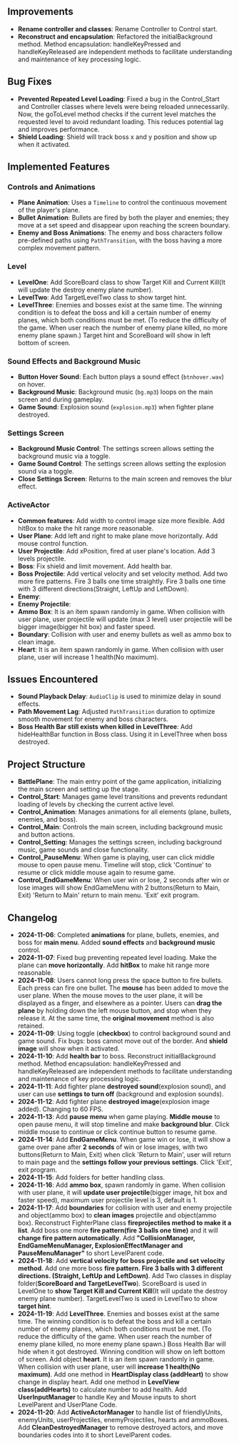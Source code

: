 ## Improvements
- **Rename controller and classes**: Rename Controller to Control start.
- **Reconstruct and encapsulation**: Refactored the initialBackground method. Method encapsulation:
handleKeyPressed and handleKeyReleased are independent methods to facilitate understanding and maintenance of key processing logic.

## Bug Fixes
- **Prevented Repeated Level Loading**: Fixed a bug in the Control_Start 
and Controller classes where levels were being reloaded unnecessarily.
Now, the goToLevel method checks if the current level matches the requested level to
avoid redundant loading. This reduces potential lag and improves performance.
- **Shield Loading**: Shield will track boss x and y position and show up when it activated.

## Implemented Features

### Controls and Animations

- **Plane Animation**: Uses a `Timeline` to control the continuous movement of the player's plane.
- **Bullet Animation**: Bullets are fired by both the player and enemies; 
they move at a set speed and disappear upon reaching the screen boundary.
- **Enemy and Boss Animations**: The enemy and boss characters follow pre-defined paths using `PathTransition`, 
with the boss having a more complex movement pattern.

### Level

- **LevelOne**: Add ScoreBoard class to show Target Kill and Current Kill(It will update the destroy enemy plane number).
- **LevelTwo**: Add TargetLevelTwo class to show target hint.
- **LevelThree**: Enemies and bosses exist at the same time. The winning condition is to defeat the boss and kill a certain 
number of enemy planes, which both conditions must be met. (To reduce the difficulty of the game. 
When user reach the number of enemy plane killed, no more enemy plane spawn.) Target hint and ScoreBoard will show in left bottom of screen.

### Sound Effects and Background Music

- **Button Hover Sound**: Each button plays a sound effect (`btnhover.wav`) on hover.
- **Background Music**: Background music (`bg.mp3`) loops on the main screen and during gameplay.
- **Game Sound**: Explosion sound (`explosion.mp3`) when fighter plane destroyed.

### Settings Screen

- **Background Music Control**: The settings screen allows setting the background music via a toggle.
- **Game Sound Control**: The settings screen allows setting the explosion sound via a toggle.
- **Close Settings Screen**: Returns to the main screen and removes the blur effect.

### ActiveActor

- **Common features**: Add width to control image size more flexible. Add hitBox to make the hit range more reasonable.
- **User Plane**: Add left and right to make plane move horizontally. Add mouse control function.
- **User Projectile**: Add xPosition, fired at user plane's location. Add 3 levels projectile.
- **Boss**: Fix shield and limit movement. Add health bar.
- **Boss Projectile**: Add vertical velocity and set velocity method. Add two more fire patterns. Fire 3 balls one time straightly. 
Fire 3 balls one time with 3 different directions(Straight, LeftUp and LeftDown).
- **Enemy**:
- **Enemy Projectile**:
- **Ammo Box**: It is an item spawn randomly in game. When collision with user plane, user projectile will update (max 3 level)
user projectile will be bigger image(bigger hit box) and faster speed.
- **Boundary**: Collision with user and enemy bullets as well as ammo box to clean image.
- **Heart**: It is an item spawn randomly in game. When collision with user plane, user will increase 1 health(No maximum).

## Issues Encountered

- **Sound Playback Delay**: `AudioClip` is used to minimize delay in sound effects.
- **Path Movement Lag**: Adjusted `PathTransition` duration to optimize smooth movement for enemy and boss characters.
- **Boss Health Bar still exists when killed in LevelThree**: Add hideHealthBar function in Boss class. Using it in LevelThree
when boss destroyed.

## Project Structure

- **BattlePlane**: The main entry point of the game application, initializing the main screen and setting up the stage.
- **Control_Start**: Manages game level transitions and prevents redundant loading of levels by checking the current active level.
- **Control_Animation**: Manages animations for all elements (plane, bullets, enemies, and boss).
- **Control_Main**: Controls the main screen, including background music and button actions.
- **Control_Setting**: Manages the settings screen, including background music, game sounds and close functionality.
- **Control_PauseMenu**: When game is playing, user can click middle mouse to open pause menu. Timeline will stop, 
click 'Continue' to resume or click middle mouse again to resume game.
- **Control_EndGameMenu**: When user win or lose, 2 seconds after win or lose images will show EndGameMenu with 2 buttons(Return to Main, Exit)
'Return to Main' return to main menu. 'Exit' exit program.

## Changelog

- **2024-11-06**: Completed **animations** for plane, bullets, enemies, and boss for **main menu**. Added **sound effects** and **background music** control.
- **2024-11-07**: Fixed bug preventing repeated level loading. Make the plane can **move horizontally**. 
Add **hitBox** to make hit range more reasonable.
- **2024-11-08**: Users cannot long press the space button to fire bullets. Each press can fire one bullet. 
The **mouse** has been added to move the user plane. When the mouse moves to the user plane, 
it will be displayed as a finger, and elsewhere as a pointer. 
Users can **drag the plane** by holding down the left mouse button, and stop when they release it. 
At the same time, the **original movement** method is also retained.
- **2024-11-09**: Using toggle (**checkbox**) to control background sound and game sound. Fix bugs:
boss cannot move out of the border. And **shield image** will show when it activated.
- **2024-11-10**: Add **health bar** to boss. Reconstruct initialBackground method. Method encapsulation:
handleKeyPressed and handleKeyReleased are independent methods to facilitate understanding and maintenance of key processing logic.
- **2024-11-11**: Add fighter plane **destroyed sound**(explosion sound), and user can use **settings to turn off** (background and explosion sounds).
- **2024-11-12**: Add fighter plane **destroyed image**(explosion image added). Changing to 60 FPS.
- **2024-11-13**: Add **pause menu** when game playing. **Middle mouse** to open pause menu, it will stop timeline and make **background blur**.
Click middle mouse to continue or click continue button to resume game.
- **2024-11-14**: Add **EndGameMenu**. When game win or lose, it will show a game over pane after **2 seconds** of win or lose images, with two buttons(Return to Main, Exit)
when click 'Return to Main', user will return to main page and the **settings follow your previous settings**. Click 'Exit', exit program.
- **2024-11-15**: Add folders for better handling class.
- **2024-11-16**: Add **ammo box**, spawn randomly in game. When collision with user plane, it will **update user projectile**(bigger image, hit box and faster speed), 
maximum user projectile level is 3, default is 1.
- **2024-11-17**: Add **boundaries** for collision with user and enemy projectile and object(ammo box) to **clean images** projectile and object(ammo box).
Reconstruct FighterPlane class **fireprojectiles method to make it a list**. Add boss one more **fire pattern(fire 3 balls one time)** and it will **change fire pattern automatically**.
Add **"CollisionManager, EndGameMenuManager, ExplosionEffectManager and PauseMenuManager"** to short LevelParent code.
- **2024-11-18**: Add **vertical velocity for boss projectile and set velocity method**. Add one more boss **fire pattern. Fire 3 balls with 3 different directions. 
(Straight, LeftUp and LeftDown)**. Add Two classes in display folder(**ScoreBoard and TargetLevelTwo**). ScoreBoard is used in LevelOne to
**show Target Kill and Current Kill**(It will update the destroy enemy plane number). TargetLevelTwo is used in LevelTwo to show **target hint**.
- **2024-11-19**: Add **LevelThree**. Enemies and bosses exist at the same time. The winning condition is to defeat the boss and kill a certain 
number of enemy planes, which both conditions must be met. (To reduce the difficulty of the game. When user reach the number of enemy plane killed, no more enemy plane spawn.)
Boss Health Bar will hide when it got destroyed. Winning condition will show on left bottom of screen. Add object **heart**. It is an item spawn randomly in game. 
When collision with user plane, user will **increase 1 health(No maximum)**. Add one method in **HeartDisplay class (addHeart)** to show change in display heart. 
Add one method in **LevelView class(addHearts)** to calculate number to add health. Add **UserInputManager** to handle Key and Mouse inputs to short LevelParent and UserPlane Code.
- **2024-11-20**: Add **ActiveActorManager** to handle list of friendlyUnits, enemyUnits, userProjectiles, enemyProjectiles, hearts and ammoBoxes.
Add **CleanDestroyedManager** to remove destroyed actors, and move boundaries codes into it to short LevelParent codes.